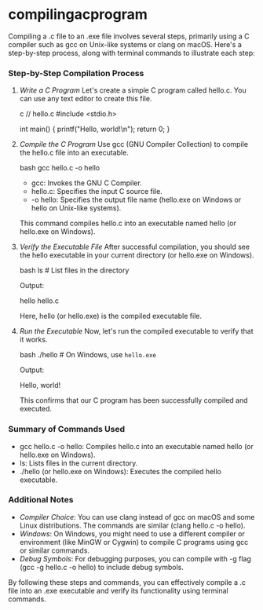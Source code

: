 # compilingacprogram
Compiling a .c file to an .exe file involves several steps, primarily using a C compiler such as gcc on Unix-like systems or clang on macOS. Here's a step-by-step process, along with terminal commands to illustrate each step:

### Step-by-Step Compilation Process

1. *Write a C Program*
   Let's create a simple C program called hello.c. You can use any text editor to create this file.

   c
   // hello.c
   #include <stdio.h>
   
   int main() {
       printf("Hello, world!\n");
       return 0;
   }
   

2. *Compile the C Program*
   Use gcc (GNU Compiler Collection) to compile the hello.c file into an executable.

   bash
   gcc hello.c -o hello
   

   - gcc: Invokes the GNU C Compiler.
   - hello.c: Specifies the input C source file.
   - -o hello: Specifies the output file name (hello.exe on Windows or hello on Unix-like systems).

   This command compiles hello.c into an executable named hello (or hello.exe on Windows).

3. *Verify the Executable File*
   After successful compilation, you should see the hello executable in your current directory (or hello.exe on Windows).

   bash
   ls   # List files in the directory
   

   Output:
   
   hello  hello.c
   

   Here, hello (or hello.exe) is the compiled executable file.

4. *Run the Executable*
   Now, let's run the compiled executable to verify that it works.

   bash
   ./hello   # On Windows, use `hello.exe`
   

   Output:
   
   Hello, world!
   

   This confirms that our C program has been successfully compiled and executed.

### Summary of Commands Used

- gcc hello.c -o hello: Compiles hello.c into an executable named hello (or hello.exe on Windows).
- ls: Lists files in the current directory.
- ./hello (or hello.exe on Windows): Executes the compiled hello executable.

### Additional Notes

- *Compiler Choice*: You can use clang instead of gcc on macOS and some Linux distributions. The commands are similar (clang hello.c -o hello).
- *Windows*: On Windows, you might need to use a different compiler or environment (like MinGW or Cygwin) to compile C programs using gcc or similar commands.
- *Debug Symbols*: For debugging purposes, you can compile with -g flag (gcc -g hello.c -o hello) to include debug symbols.

By following these steps and commands, you can effectively compile a .c file into an .exe executable and verify its functionality using terminal commands.

